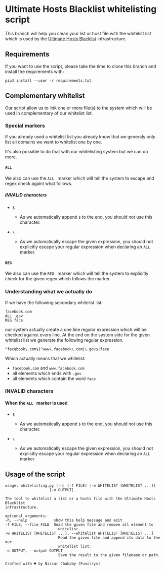 # Ultimate Hosts Blacklist whitelisting script

This branch will help you clean your list or host file with the whitelist list which is used by the [Ultimate Hosts Blacklist](https://github.com/mitchellkrogza/Ultimate.Hosts.Blacklist) infrastructure.

## Requirements

If you want to use the script, please take the time to clone this branch and install the requirements with:

    pip3 install --user -r requirements.txt

## Complementary whitelist

Our script allow us to link one or more file(s) to the system which will be used in complementary of our whitelist list.

### Special markers

If you already used a whitelist list you already know that we generaly only list all domains we want to whitelist one by one.

 It's also possible to do that with our whitelisting system but we can do more.
#### `ALL ` 

We also can use the `ALL ` marker which will tell the system to escape and regex check againt what follows.

##### INVALID characters

* `$`
    * As we automatically append `$` to the end, you should not use this character.

* `\`
    * As we automatically escape the given expression, you should not explicitly escape your regular expression when declaring an `ALL ` marker.


#### `REG ` 

We also can use the `REG ` marker which will tell the system to explicitly check for the given regex which follows the marker.

### Understanding what we actually do

If we have the following secondary whitelist list:

```
facebook.com
ALL .gov
REG face
```

our system actually create a one line regular expression which will be checked against every line. At the end on the system side for the given whitelist list we generate the following regular expression.

```re
^facebook\.com$|^www\.facebook\.com|\.gov$|face
```

Which actually means that we whitelist:

* `facebook.com` and `www.facebook.com`
* all elements which ends with `.gov`
* all elements which contain the word `face`

### INVALID characters

#### When the `ALL ` marker is used

* `$`
    * As we automatically append `$` to the end, you should not use this character.

* `\`
    * As we automatically escape the given expression, you should not explicitly escape your regular expression when declaring an `ALL ` marker.

## Usage of the script

    usage: whitelisting.py [-h] [-f FILE] [-w WHITELIST [WHITELIST ...]]
                        [-o OUTPUT]

    The tool to whitelist a list or a hosts file with the Ultimate Hosts Blacklist
    infrastructure.

    optional arguments:
    -h, --help            show this help message and exit
    -f FILE, --file FILE  Read the given file and remove all element to
                            whitelist.
    -w WHITELIST [WHITELIST ...], --whitelist WHITELIST [WHITELIST ...]
                            Read the given file and append its data to the our
                            whitelist list.
    -o OUTPUT, --output OUTPUT
                            Save the result to the given filename or path.

    Crafted with ♥ by Nissar Chababy (Funilrys)

